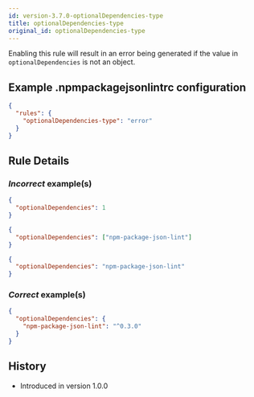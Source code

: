 ```yaml
---
id: version-3.7.0-optionalDependencies-type
title: optionalDependencies-type
original_id: optionalDependencies-type
---
```


Enabling this rule will result in an error being generated if the value in `optionalDependencies` is not an object.

## Example .npmpackagejsonlintrc configuration

```json
{
  "rules": {
    "optionalDependencies-type": "error"
  }
}
```

## Rule Details

### *Incorrect* example(s)

```json
{
  "optionalDependencies": 1
}
```

```json
{
  "optionalDependencies": ["npm-package-json-lint"]
}
```

```json
{
  "optionalDependencies": "npm-package-json-lint"
}
```

### *Correct* example(s)

```json
{
  "optionalDependencies": {
    "npm-package-json-lint": "^0.3.0"
  }
}
```

## History

* Introduced in version 1.0.0

